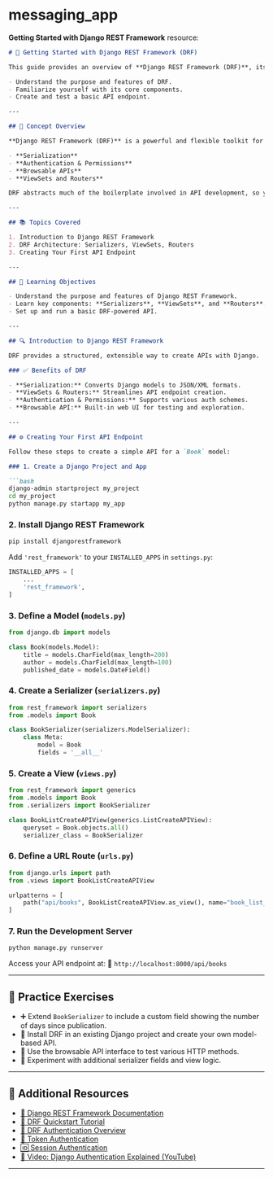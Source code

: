 # messaging_app
 **Getting Started with Django REST Framework** resource:

````markdown
# 🚀 Getting Started with Django REST Framework (DRF)

This guide provides an overview of **Django REST Framework (DRF)**, its key architecture components, and how to set up a basic Django project integrated with DRF. By the end, you'll be able to:

- Understand the purpose and features of DRF.
- Familiarize yourself with its core components.
- Create and test a basic API endpoint.

---

## 🧠 Concept Overview

**Django REST Framework (DRF)** is a powerful and flexible toolkit for building Web APIs. It enhances Django's capabilities by making it easier to build RESTful APIs, providing features like:

- **Serialization**
- **Authentication & Permissions**
- **Browsable APIs**
- **ViewSets and Routers**

DRF abstracts much of the boilerplate involved in API development, so you can focus on your application logic.

---

## 📚 Topics Covered

1. Introduction to Django REST Framework
2. DRF Architecture: Serializers, ViewSets, Routers
3. Creating Your First API Endpoint

---

## 🎯 Learning Objectives

- Understand the purpose and features of Django REST Framework.
- Learn key components: **Serializers**, **ViewSets**, and **Routers**.
- Set up and run a basic DRF-powered API.

---

## 🔍 Introduction to Django REST Framework

DRF provides a structured, extensible way to create APIs with Django.

### ✅ Benefits of DRF

- **Serialization:** Converts Django models to JSON/XML formats.
- **ViewSets & Routers:** Streamlines API endpoint creation.
- **Authentication & Permissions:** Supports various auth schemes.
- **Browsable API:** Built-in web UI for testing and exploration.

---

## ⚙️ Creating Your First API Endpoint

Follow these steps to create a simple API for a `Book` model:

### 1. Create a Django Project and App

```bash
django-admin startproject my_project
cd my_project
python manage.py startapp my_app
````

### 2. Install Django REST Framework

```bash
pip install djangorestframework
```

Add `'rest_framework'` to your `INSTALLED_APPS` in `settings.py`:

```python
INSTALLED_APPS = [
    ...
    'rest_framework',
]
```

### 3. Define a Model (`models.py`)

```python
from django.db import models

class Book(models.Model):
    title = models.CharField(max_length=200)
    author = models.CharField(max_length=100)
    published_date = models.DateField()
```

### 4. Create a Serializer (`serializers.py`)

```python
from rest_framework import serializers
from .models import Book

class BookSerializer(serializers.ModelSerializer):
    class Meta:
        model = Book
        fields = '__all__'
```

### 5. Create a View (`views.py`)

```python
from rest_framework import generics
from .models import Book
from .serializers import BookSerializer

class BookListCreateAPIView(generics.ListCreateAPIView):
    queryset = Book.objects.all()
    serializer_class = BookSerializer
```

### 6. Define a URL Route (`urls.py`)

```python
from django.urls import path
from .views import BookListCreateAPIView

urlpatterns = [
    path("api/books", BookListCreateAPIView.as_view(), name="book_list_create"),
]
```

### 7. Run the Development Server

```bash
python manage.py runserver
```

Access your API endpoint at:
📍 `http://localhost:8000/api/books`

---

## 🧪 Practice Exercises

* ➕ Extend `BookSerializer` to include a custom field showing the number of days since publication.
* 🔧 Install DRF in an existing Django project and create your own model-based API.
* 🧭 Use the browsable API interface to test various HTTP methods.
* 🧪 Experiment with additional serializer fields and view logic.

---

## 🔗 Additional Resources

* [📘 Django REST Framework Documentation](https://www.django-rest-framework.org/)
* [🚀 DRF Quickstart Tutorial](https://www.django-rest-framework.org/tutorial/quickstart/)
* [🔐 DRF Authentication Overview](https://www.django-rest-framework.org/api-guide/authentication/#authentication)
* [🔑 Token Authentication](https://www.django-rest-framework.org/api-guide/authentication/#tokenauthentication)
* [🆔 Session Authentication](https://www.django-rest-framework.org/api-guide/authentication/#sessionauthentication)
* [🎥 Video: Django Authentication Explained (YouTube)](https://www.youtube.com/watch?v=_nZygPQ3gmo)

---

